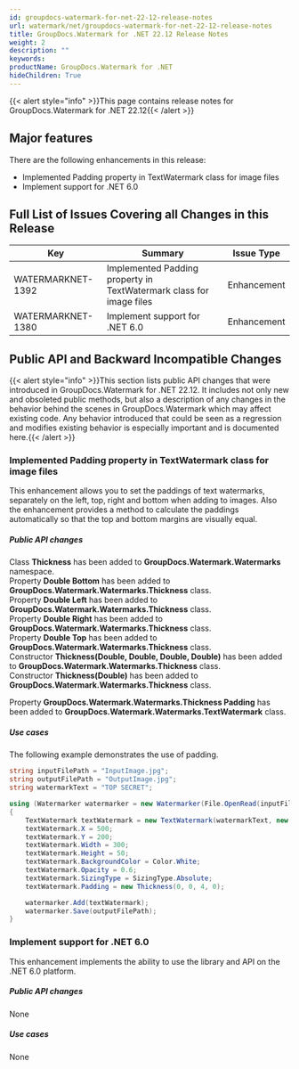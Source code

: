 ```yaml
---
id: groupdocs-watermark-for-net-22-12-release-notes
url: watermark/net/groupdocs-watermark-for-net-22-12-release-notes
title: GroupDocs.Watermark for .NET 22.12 Release Notes
weight: 2
description: ""
keywords: 
productName: GroupDocs.Watermark for .NET
hideChildren: True
---
```

{{< alert style="info" >}}This page contains release notes for GroupDocs.Watermark for .NET 22.12{{< /alert >}}

## Major features

There are the following enhancements in this release:

* Implemented Padding property in TextWatermark class for image files
* Implement support for .NET 6.0

## Full List of Issues Covering all Changes in this Release

| Key | Summary | Issue Type |
| --- | --- | --- |
| WATERMARKNET-1392 | Implemented Padding property in TextWatermark class for image files | Enhancement |
| WATERMARKNET-1380 | Implement support for .NET 6.0 | Enhancement |

## Public API and Backward Incompatible Changes

{{< alert style="info" >}}This section lists public API changes that were introduced in GroupDocs.Watermark for .NET 22.12.
It includes not only new and obsoleted public methods, but also a description of any changes in the behavior behind the scenes in GroupDocs.Watermark which may affect existing code.
Any behavior introduced that could be seen as a regression and modifies existing behavior is especially important and is documented here.{{< /alert >}}

### Implemented Padding property in TextWatermark class for image files

This enhancement allows you to set the paddings of text watermarks, separately on the left, top, right and bottom when adding to images.
Also the enhancement provides a method to calculate the paddings automatically so that the top and bottom margins are visually equal.

##### Public API changes

Class **Thickness** has been added to **GroupDocs.Watermark.Watermarks** namespace.  
Property **Double Bottom** has been added to **GroupDocs.Watermark.Watermarks.Thickness** class.  
Property **Double Left** has been added to **GroupDocs.Watermark.Watermarks.Thickness** class.  
Property **Double Right** has been added to **GroupDocs.Watermark.Watermarks.Thickness** class.  
Property **Double Top** has been added to **GroupDocs.Watermark.Watermarks.Thickness** class.  
Constructor **Thickness(Double, Double, Double, Double)** has been added to **GroupDocs.Watermark.Watermarks.Thickness** class.  
Constructor **Thickness(Double)** has been added to **GroupDocs.Watermark.Watermarks.Thickness** class.

Property **GroupDocs.Watermark.Watermarks.Thickness Padding** has been added to **GroupDocs.Watermark.Watermarks.TextWatermark** class.

##### Use cases

The following example demonstrates the use of padding.

```csharp
string inputFilePath = "InputImage.jpg";
string outputFilePath = "OutputImage.jpg";
string watermarkText = "TOP SECRET";

using (Watermarker watermarker = new Watermarker(File.OpenRead(inputFilePath)))
{
    TextWatermark textWatermark = new TextWatermark(watermarkText, new Font("Arial", 81));
    textWatermark.X = 500;
    textWatermark.Y = 200;
    textWatermark.Width = 300;
    textWatermark.Height = 50;
    textWatermark.BackgroundColor = Color.White;
    textWatermark.Opacity = 0.6;
    textWatermark.SizingType = SizingType.Absolute;
    textWatermark.Padding = new Thickness(0, 0, 4, 0);

    watermarker.Add(textWatermark);
    watermarker.Save(outputFilePath);
}
```

### Implement support for .NET 6.0

This enhancement implements the ability to use the library and API on the .NET 6.0 platform.

##### Public API changes

None

##### Use cases

None
